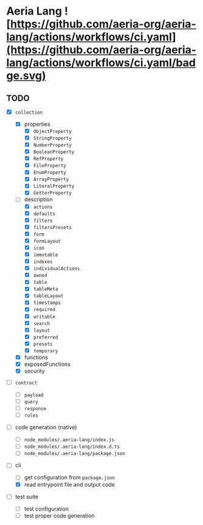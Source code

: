 # Aeria Lang ![https://github.com/aeria-org/aeria-lang/actions/workflows/ci.yaml](https://github.com/aeria-org/aeria-lang/actions/workflows/ci.yaml/badge.svg)

## TODO

- [x] `collection`

  - [x] properties
    - [x] `ObjectProperty`
    - [x] `StringProperty`
    - [x] `NumberProperty`
    - [x] `BooleanProperty`
    - [x] `RefProperty`
    - [x] `FileProperty`
    - [x] `EnumProperty`
    - [x] `ArrayProperty`
    - [x] `LiteralProperty`
    - [x] `GetterProperty`
  - [ ] description
    - [x] `actions`
    - [x] `defaults`
    - [x] `filters`
    - [x] `filtersPresets`
    - [x] `form`
    - [x] `formLayout`
    - [x] `icon`
    - [x] `immutable`
    - [x] `indexes`
    - [x] `individualActions`
    - [x] `owned`
    - [x] `table`
    - [x] `tableMeta`
    - [x] `tableLayout`
    - [x] `timestamps`
    - [x] `required`
    - [x] `writable`
    - [x] `search`
    - [x] `layout`
    - [x] `preferred`
    - [x] `presets`
    - [x] `temporary`
  - [x] functions
  - [x] exposedFunctions
  - [x] security

- [ ] `contract`

  - [ ] `payload`
  - [ ] `query`
  - [ ] `response`
  - [ ] `roles`

- [ ] code generation (native)

  - [ ] `node_modules/.aeria-lang/index.js`
  - [ ] `node_modules/.aeria-lang/index.d.ts`
  - [ ] `node_modules/.aeria-lang/package.json`

- [ ] cli

  - [ ] get configuration from `package.json`
  - [x] read entrypoint file and output code

- [ ] test suite
  - [ ] test configuration
  - [ ] test proper code generation

